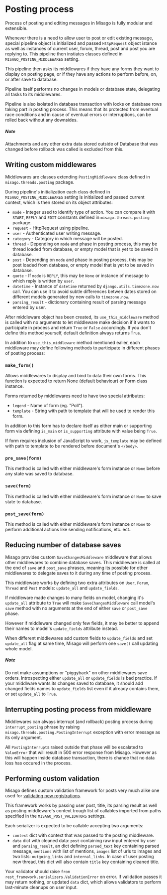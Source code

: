 Posting process
===============

Process of posting and editing messages in Misago is fully modular and extensible.

Whenever there is a need to allow user to post or edit existing message, special pipeline object is initialized and passed `HttpRequest` object istance as well as instances of current user, forum, thread, post and post you are replying to. This pipeline then instiates classes defined in `MISAGO_POSTING_MIDDLEWARES` setting.

This pipeline then asks its middlewares if they have any forms they want to display on posting page, or if they have any actions to perform before, on, or after save to database.

Pipeline itself performs no changes in models or database state, delegating all tasks to its middlewares.

Pipeline is also isolated in database transaction with locks on database rows taking part in posting process. This means that its protected from eventual race conditions and in cause of eventual errors or interruptions, can be rolled back without any downsides.


##### Note

Attachments and any other extra data stored outside of Database that was changed before rollback was called is excluded from this.


## Writing custom middlewares

Middlewares are classes extending `PostingMiddleware` class defined in `misago.threads.posting` package.

During pipeline's initialization each class defined in `MISAGO_POSTING_MIDDLEWARES` setting is initialized and passed current context, which is then stored on its object attributes:

* `mode` - Integer used to identify type of action. You can compare it with `START`, `REPLY` and `EDIT` constants defined in `misago.threads.posting` package.
* `request` - HttpRequest using pipeline.
* `user` - Authenticated user writing message.
* `category` - Category in which message will be posted.
* `thread` - Depending on `mode` and phase in posting process, this may be thread loaded from database, or empty model that is yet to be saved in database.
* `post` - Depending on `mode` and phase in posting process, this may be post loaded from database, or empty model that is yet to be saved in database.
* `quote` - If `mode` is `REPLY`, this may be `None` or instance of message to which reply is written by `user`.
* `datetime` - Instance of `datetime` returned by `django.utils.timezone.now` call. You can use it to avoid subtle differences betwen dates stored on different models generated by new calls to `timezone.now`.
* `parsing_result` - dictionary containing result of parsing message entered by user.

After middleware object has been created, its `use_this_middleware` method is called with no arguments to let middleware make decision if it wants to participate in process and return `True` or `False` accordingly. If you don't define this method yourself, default definition always returns `True`.

In addition to `use_this_middleware` method mentioned ealier, each middleware may define following methods to participate in different phases of posting process:


### `make_form()`

Allows middlewares to display and bind to data their own forms. This function is expected to return None (default behaviour) or Form class instance.

Forms returned by middlewares need to have two special attributes:

* `legend` - Name of form (eg. "Poll").
* `template` - String with path to template that will be used to render this form.

In addition to this form has to declare itself as either main or supporting form via defining `is_main` or `is_supporting` attribute with value being `True`.

If form requires inclusion of JavaScript to work, `js_template` may be defined with path to template to be rendered before document's `</body>`.


### `pre_save(form)`

This method is called with either middleware's form instance or `None` before any state was saved to database.


### `save(form)`

This method is called with either middleware's form instance or `None` to save state to database.


### `post_save(form)`

This method is called with either middleware's form instance or `None` to perform additional actions like sending notifications, etc. ect..


## Reducing number of database saves

Misago provides custom `SaveChangesMiddleware` middleware that allows other middlewares to combine database saves. This middleware is called at the end of `save` and `post_save` phrases, meaning its possible for other middlewares to delegate saves to it during any time of posting process.

This middleware works by defining two extra attributes on `User`, `Forum`, `Thread` and `Post` models: `update_all` and `update_fields`.

If middleware made changes to many fields on model, changing it's `update_all` attribute to `True` will make `SaveChangesMiddleware` call model's `save` method with no arguments at the end of either `save` or `post_save` phase.

However if middleware changed only few fields, it may be better to append their names to model's `update_fields` attribute instead.

When different middlewares add custom fields to `update_fields` and set `update_all` flag at same time, Misago will perform one `save()` call updating whole model.

##### Note

Do not make assumptions or "piggyback" on other middlewares save orders. Introspecting either `update_all` or `update_fields` is bad practice. If your middlware wants its changes saved to database, it should add changed fields names to `update_fields` list even if it already contains them, or set `update_all` to `True`.


## Interrupting posting process from middleware

Middlewares can always interrupt (and rollback) posting process during `interrupt_posting` phrase by raising `misago.threads.posting.PostingInterrupt` exception with error message as its only argument.

All `PostingInterrupt`s raised outside that phase will be escalated to `ValueError` that will result in 500 error response from Misago. However as this will happen inside database transaction, there is chance that no data loss has occured in the process.


## Performing custom validation

Misago defines custom validation framework for posts very much alike one used for [validating new registrations](./ValidatingRegistrations.md).

This framework works by passing user post, title, its parsing result as well as posting middleware's context trough list of callables imported from paths specified in the `MISAGO_POST_VALIDATORS` settings.

Each serializer is expected to be callable accepting two arguments:

* `context` dict with context that was passed to the posting middleware.
* `data` dict with cleaned data: `post` containing raw input entered by user and `parsing_result`, an dict defining `parsed_text` key containing parsed message, `mentions` with list of mentions, `images` list of urls to images and two lists: `outgoing_links` and `internal_links`. In case of user posting new thread, this dict will also contain `title` key containing cleaned title.

Your validator should raise `from rest_framework.serializers.ValidationError` on error. If validation passes it may return nothing, or updated `data` dict, which allows validators to perform last-minute cleanups on user input.
